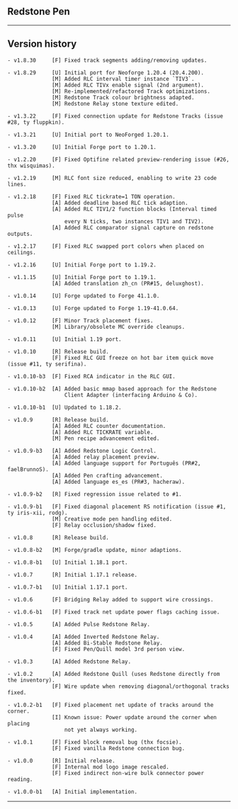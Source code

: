 
## Redstone Pen

----
## Version history

    - v1.8.30     [F] Fixed track segments adding/removing updates.

    - v1.8.29     [U] Initial port for Neoforge 1.20.4 (20.4.200).
                  [M] Added RLC interval timer instance `TIV3`.
                  [M] Added RLC TIVx enable signal (2nd argument).
                  [M] Re-implemented/refactored Track optimizations.
                  [M] Redstone Track colour brightness adapted.
                  [M] Redstone Relay stone texture edited.

    - v1.3.22     [F] Fixed connection update for Redstone Tracks (issue #28, ty fluppkin).

    - v1.3.21     [U] Initial port to NeoForged 1.20.1.

    - v1.3.20     [U] Initial Forge port to 1.20.1.

    - v1.2.20     [F] Fixed Optifine related preview-rendering issue (#26, thx wisquimas).

    - v1.2.19     [M] RLC font size reduced, enabling to write 23 code lines.

    - v1.2.18     [F] Fixed RLC tickrate=1 TON operation.
                  [A] Added deadline based RLC tick adaption.
                  [A] Added RLC TIV1/2 function blocks (Interval timed pulse
                      every N ticks, two instances TIV1 and TIV2).
                  [A] Added RLC comparator signal capture on redstone outputs.

    - v1.2.17     [F] Fixed RLC swapped port colors when placed on ceilings.

    - v1.2.16     [U] Initial Forge port to 1.19.2.

    - v1.1.15     [U] Initial Forge port to 1.19.1.
                  [A] Added translation zh_cn (PR#15, deluxghost).

    - v1.0.14     [U] Forge updated to Forge 41.1.0.

    - v1.0.13     [U] Forge updated to Forge 1.19-41.0.64.

    - v1.0.12     [F] Minor Track placement fixes.
                  [M] Library/obsolete MC override cleanups.

    - v1.0.11     [U] Initial 1.19 port.

    - v1.0.10     [R] Release build.
                  [F] Fixed RLC GUI freeze on hot bar item quick move (issue #11, ty serifina).

    - v1.0.10-b3  [F] Fixed RCA indicator in the RLC GUI.

    - v1.0.10-b2  [A] Added basic mmap based approach for the Redstone
                      Client Adapter (interfacing Arduino & Co).

    - v1.0.10-b1  [U] Updated to 1.18.2.

    - v1.0.9      [R] Release build.
                  [A] Added RLC counter documentation.
                  [A] Added RLC TICKRATE variable.
                  [M] Pen recipe advancement edited.

    - v1.0.9-b3   [A] Added Redstone Logic Control.
                  [A] Added relay placement preview.
                  [A] Added language support for Português (PR#2, faelBrunnoS).
                  [A] Added Pen crafting advancement.
                  [A] Added language es_es (PR#3, hacheraw).

    - v1.0.9-b2   [R] Fixed regression issue related to #1.

    - v1.0.9-b1   [F] Fixed diagonal placement RS notification (issue #1, ty iris-xii, rodg).
                  [M] Creative mode pen handling edited.
                  [F] Relay occlusion/shadow fixed.

    - v1.0.8      [R] Release build.

    - v1.0.8-b2   [M] Forge/gradle update, minor adaptions.

    - v1.0.8-b1   [U] Initial 1.18.1 port.

    - v1.0.7      [R] Initial 1.17.1 release.

    - v1.0.7-b1   [U] Initial 1.17.1 port.

    - v1.0.6      [F] Bridging Relay added to support wire crossings.

    - v1.0.6-b1   [F] Fixed track net update power flags caching issue.

    - v1.0.5      [A] Added Pulse Redstone Relay.

    - v1.0.4      [A] Added Inverted Redstone Relay.
                  [A] Added Bi-Stable Redstone Relay.
                  [F] Fixed Pen/Quill model 3rd person view.

    - v1.0.3      [A] Added Redstone Relay.

    - v1.0.2      [A] Added Redstone Quill (uses Redstone directly from the inventory).
                  [F] Wire update when removing diagonal/orthogonal tracks fixed.

    - v1.0.2-b1   [F] Fixed placement net update of tracks around the corner.
                  [I] Known issue: Power update around the corner when placing
                      not yet always working.

    - v1.0.1      [F] Fixed block removal bug (thx focsie).
                  [F] Fixed vanilla Redstone connection bug.

    - v1.0.0      [R] Initial release.
                  [F] Internal mod logo image rescaled.
                  [F] Fixed indirect non-wire bulk connector power reading.

    - v1.0.0-b1   [A] Initial implementation.

-----
